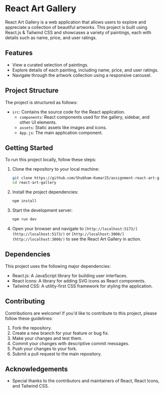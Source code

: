 # React Art Gallery

React Art Gallery is a web application that allows users to explore and appreciate a collection of beautiful artworks. This project is built using React.js & Tailwind CSS and showcases a variety of paintings, each with details such as name, price, and user ratings.

## Features

- View a curated selection of paintings.
- Explore details of each painting, including name, price, and user ratings.
- Navigate through the artwork collection using a responsive carousel.

## Project Structure

The project is structured as follows:

- `src`: Contains the source code for the React application.
  - `components`: React components used for the gallery, sidebar, and other UI elements.
  - `assets`: Static assets like images and icons.
  - `App.js`: The main application component.

## Getting Started

To run this project locally, follow these steps:

1. Clone the repository to your local machine:

   ```bash
   git clone https://github.com/Shubham-Kumar25/assignment-react-art-gallery.git
   cd react-art-gallery
   ```

2. Install the project dependencies:

   ```bash
   npm install
   ```

3. Start the development server:

   ```bash
   npm run dev
   ```

4. Open your browser and navigate to `[http://localhost:5173/](http://localhost:5173/)` or `[http://localhost:3000/](http://localhost:3000/)` to see the React Art Gallery in action. 

## Dependencies

This project uses the following major dependencies:

- React.js: A JavaScript library for building user interfaces.
- React Icons: A library for adding SVG icons as React components.
- Tailwind CSS: A utility-first CSS framework for styling the application.

## Contributing

Contributions are welcome! If you'd like to contribute to this project, please follow these guidelines:

1. Fork the repository.
2. Create a new branch for your feature or bug fix.
3. Make your changes and test them.
4. Commit your changes with descriptive commit messages.
5. Push your changes to your fork.
6. Submit a pull request to the main repository.

## Acknowledgements

- Special thanks to the contributors and maintainers of React, React Icons, and Tailwind CSS.
